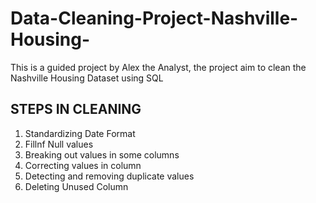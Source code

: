 # Data-Cleaning-Project-Nashville-Housing-
This is a guided project by Alex the Analyst, the project aim to clean the Nashville Housing Dataset using SQL

## STEPS IN CLEANING
1. Standardizing Date Format
2. Fillnf Null values
3. Breaking out values in some columns
4. Correcting values in column
5. Detecting and removing duplicate values
6. Deleting Unused Column
   
